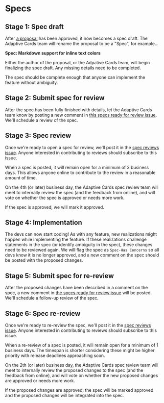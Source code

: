 # Specs

## Stage 1: Spec draft

After [a proposal](proposals.md) has been approved, it now becomes a spec draft. The Adaptive Cards team will rename the proposal to be a "Spec", for example...

**Spec: Markdown support for inline text colors**

Either the author of the proposal, or the Adpative Cards team, will begin finalizing the spec draft. Any missing details need to be completed.

The spec should be complete enough that anyone can implement the feature without ambiguity.


## Stage 2: Submit spec for review

After the spec has been fully finished with details, let the Adaptive Cards team know by posting a new comment in [this specs ready for review issue](). We'll schedule a review of the spec.


## Stage 3: Spec review

Once we're ready to open a spec for review, we'll post it in the [spec reviews issue](). Anyone interested in contributing to reviews should subscribe to this issue.

When a spec is posted, it will remain open for a minimum of 3 business days. This allows anyone online to contribute to the review in a reasonable amount of time.

On the 4th (or later) business day, the Adaptive Cards spec review team will meet to internally review the spec (and the feedback from online), and will vote on whether the spec is approved or needs more work.

If the spec is approved, we will mark it approved.


## Stage 4: Implementation

The devs can now start coding! As with any feature, new realizations might happen while implementing the feature. If these realizations challenge statements in the spec (or identify ambiguity in the spec), these changes need to be reviewed again. We will flag the spec as `Spec-Has Concerns` so all devs know it is no longer approved, and a new comment on the spec should be posted with the proposed changes.


## Stage 5: Submit spec for re-review

After the proposed changes have been described in a comment on the spec, a new comment in [the specs ready for review issue]() will be posted. We'll schedule a follow-up review of the spec.


## Stage 6: Spec re-review

Once we're ready to re-review the spec, we'll post it in the [spec reviews issue](). Anyone interested in contributing to reviews should subscribe to this issue.

When a re-review of a spec is posted, it will remain open for a minimum of 1 business days. The timespan is shorter considering these might be higher priority with release deadlines approaching soon.

On the 2th (or later) business day, the Adaptive Cards spec review team will meet to internally review the proposed changes to the spec (and the feedback from online), and will vote on whether the new proposed changes are approved or needs more work.

If the proposed changes are approved, the spec will be marked approved and the proposed changes will be integrated into the spec.